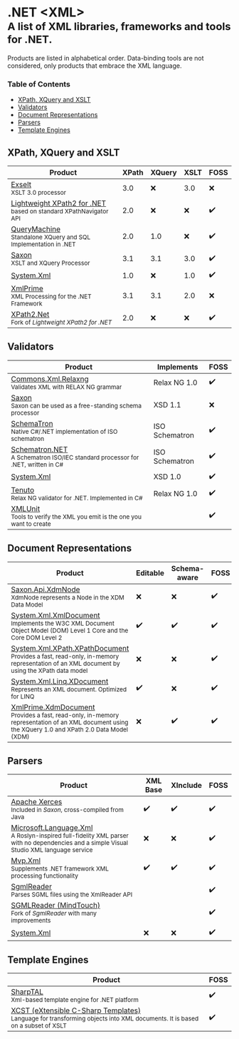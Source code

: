 # .NET &lt;XML><br><sub>A list of XML libraries, frameworks and tools for .NET.

Products are listed in alphabetical order. Data-binding tools are not considered, only products that embrace the XML language.

### Table of Contents

- [XPath, XQuery and XSLT](#xpath-xquery-and-xslt)
- [Validators](#validators)
- [Document Representations](#document-representations)
- [Parsers](#parsers)
- [Template Engines](#template-engines)

## XPath, XQuery and XSLT

Product | XPath | XQuery | XSLT | FOSS
------- | ----- | ------ | ---- | ----
[Exselt]<br><sub>XSLT 3.0 processor | 3.0 | :x: | 3.0 | :x:
[Lightweight XPath2 for .NET][Lightweight-XPath2]<br><sub>based on standard XPathNavigator API | 2.0 | :x: | :x: | :heavy_check_mark:
[QueryMachine]<br><sub>Standalone XQuery and SQL Implementation in .NET | 2.0 | 1.0 | :x: | :heavy_check_mark:
[Saxon]<br><sub>XSLT and XQuery Processor | 3.1 | 3.1 | 3.0 | :heavy_check_mark:
[System.Xml] | 1.0 | :x: | 1.0 | :heavy_check_mark:
[XmlPrime]<br><sub>XML Processing for the .NET Framework | 3.1 | 3.1 | 2.0 | :x:
[XPath2.Net]<br><sub>Fork of *Lightweight XPath2 for .NET* | 2.0 | :x: | :x: | :heavy_check_mark:

## Validators

Product | Implements | FOSS
------- | ---------- | ----
[Commons.Xml.Relaxng]<br><sub>Validates XML with RELAX NG grammar | Relax NG 1.0 | :heavy_check_mark:
[Saxon][Saxonica]<br><sub>Saxon can be used as a free-standing schema processor | XSD 1.1 | :x:
[SchemaTron]<br><sub>Native C#/.NET implementation of ISO schematron | ISO Schematron | :heavy_check_mark:
[Schematron.NET]<br><sub>A Schematron ISO/IEC standard processor for .NET, written in C# | ISO Schematron | :heavy_check_mark:
[System.Xml] | XSD 1.0 | :heavy_check_mark:
[Tenuto]<br><sub>Relax NG validator for .NET. Implemented in C# | Relax NG 1.0 | :heavy_check_mark:
[XMLUnit]<br><sub>Tools to verify the XML you emit is the one you want to create | | :heavy_check_mark:

## Document Representations

Product | Editable | Schema-aware | FOSS
------- | -------- | ------------ | ----
[Saxon.Api.XdmNode][Saxon]<br><sub>XdmNode represents a Node in the XDM Data Model | :x: | :x: | :heavy_check_mark:
[System.Xml.XmlDocument][System.Xml]<br><sub>Implements the W3C XML Document Object Model (DOM) Level 1 Core and the Core DOM Level 2 | :heavy_check_mark: | :heavy_check_mark: | :heavy_check_mark:
[System.Xml.XPath.XPathDocument][System.Xml.XPath]<br><sub>Provides a fast, read-only, in-memory representation of an XML document by using the XPath data model | :x: | :x: | :heavy_check_mark:
[System.Xml.Linq.XDocument][System.Xml.Linq]<br><sub>Represents an XML document. Optimized for LINQ | :heavy_check_mark: | :x: | :heavy_check_mark:
[XmlPrime.XdmDocument][XmlPrime]<br><sub>Provides a fast, read-only, in-memory representation of an XML document using the XQuery 1.0 and XPath 2.0 Data Model (XDM) | :x: | :heavy_check_mark: | :heavy_check_mark:

## Parsers

Product | XML Base | XInclude | FOSS
------- | -------- | -------- | ----
[Apache Xerces][Saxon]<br><sub>Included in *Saxon*, cross-compiled from Java | :heavy_check_mark: | :heavy_check_mark: | :heavy_check_mark:
[Microsoft.Language.Xml]<br><sub>A Roslyn-inspired full-fidelity XML parser with no dependencies and a simple Visual Studio XML language service | :x: | :x: | :heavy_check_mark:
[Mvp.Xml]<br><sub>Supplements .NET framework XML processing functionality | :heavy_check_mark: | :heavy_check_mark: | :heavy_check_mark:
[SgmlReader]<br><sub>Parses SGML files using the XmlReader API | | | :heavy_check_mark:
[SGMLReader (MindTouch)][SGMLReader-MindTouch]<br><sub>Fork of *SgmlReader* with many improvements | | | :heavy_check_mark:
[System.Xml] | :x: | :x: | :heavy_check_mark:

## Template Engines

Product | FOSS
------- | ----
[SharpTAL]<br><sub>Xml-based template engine for .NET platform | :heavy_check_mark:
[XCST (eXtensible C-Sharp Templates)][XCST]<br><sub>Language for transforming objects into XML documents. It is based on a subset of XSLT | :heavy_check_mark:


[Commons.Xml.Relaxng]: https://github.com/mono/mono/tree/master/mcs/class/Commons.Xml.Relaxng
[Exselt]: http://exselt.net/
[Lightweight-XPath2]: https://xpath2.codeplex.com/
[Microsoft.Language.Xml]: https://github.com/KirillOsenkov/XmlParser
[Mvp.Xml]: https://mvpxml.codeplex.com/
[QueryMachine]: https://qm.codeplex.com/
[Saxon]: http://saxon.sourceforge.net/
[Saxonica]: http://www.saxonica.com/
[SchemaTron]: https://github.com/gap777/SchemaTron
[Schematron.NET]: https://github.com/kzu/Schematron
[SgmlReader]: https://github.com/lovettchris/SgmlReader
[SGMLReader-MindTouch]: https://github.com/MindTouch/SGMLReader
[SharpTAL]: https://github.com/lck/SharpTAL
[System.Xml]: https://docs.microsoft.com/en-us/dotnet/api/system.xml
[System.Xml.Linq]: https://docs.microsoft.com/en-us/dotnet/api/system.xml.linq
[System.Xml.XPath]: https://docs.microsoft.com/en-us/dotnet/api/system.xml.xpath
[Tenuto]: https://github.com/java-schema-utilities/relaxng-tenuto
[XCST]: http://maxtoroq.github.io/XCST/
[XmlPrime]: http://www.xmlprime.com/
[XMLUnit]: http://www.xmlunit.org/
[XPath2.Net]: https://github.com/StefH/XPath2.Net
